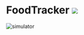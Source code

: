 # FoodTracker ![](https://travis-ci.org/yershalom/FoodTracker.svg?branch=master)

![simulator](https://user-images.githubusercontent.com/7933604/53299155-8cedca80-383f-11e9-9ab0-537469d2f177.gif)
